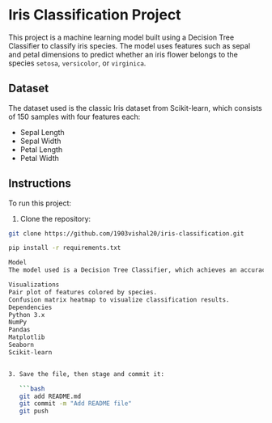 # Iris Classification Project

This project is a machine learning model built using a Decision Tree Classifier to classify iris species. The model uses features such as sepal and petal dimensions to predict whether an iris flower belongs to the species `setosa`, `versicolor`, or `virginica`.

## Dataset
The dataset used is the classic Iris dataset from Scikit-learn, which consists of 150 samples with four features each:
- Sepal Length
- Sepal Width
- Petal Length
- Petal Width

## Instructions

To run this project:
1. Clone the repository:

```bash
git clone https://github.com/1903vishal20/iris-classification.git

pip install -r requirements.txt

Model
The model used is a Decision Tree Classifier, which achieves an accuracy of around 95% on the test data.

Visualizations
Pair plot of features colored by species.
Confusion matrix heatmap to visualize classification results.
Dependencies
Python 3.x
NumPy
Pandas
Matplotlib
Seaborn
Scikit-learn


3. Save the file, then stage and commit it:

   ```bash
   git add README.md
   git commit -m "Add README file"
   git push


